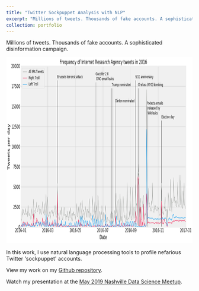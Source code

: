 ```yaml
---
title: "Twitter Sockpuppet Analysis with NLP"
excerpt: "Millions of tweets. Thousands of fake accounts. A sophisticated disinformation campaign."
collection: portfolio
---
```

Millions of tweets. Thousands of fake accounts. A sophisticated disinformation campaign.  

<img src="../images/twitter_timeline.png" width="800" height="500" title="Tracking the frequency and timing of Twitter sockpuppet account tweets.">

In this work, I use natural language processing tools to profile nefarious Twitter 'sockpuppet' accounts.

View my work on my [Github repository](https://github.com/gcdunn/twitter-sockpuppet-nlp).

Watch my presentation at the [May 2019 Nashville Data Science Meetup](https://www.youtube.com/watch?v=UhyIM19DcT4&feature=youtu.be&ab_channel=DataScienceNashville).